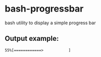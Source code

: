 # bash-progressbar
bash utility to display a simple progress bar


## Output example:
`55%[============>           ]`
